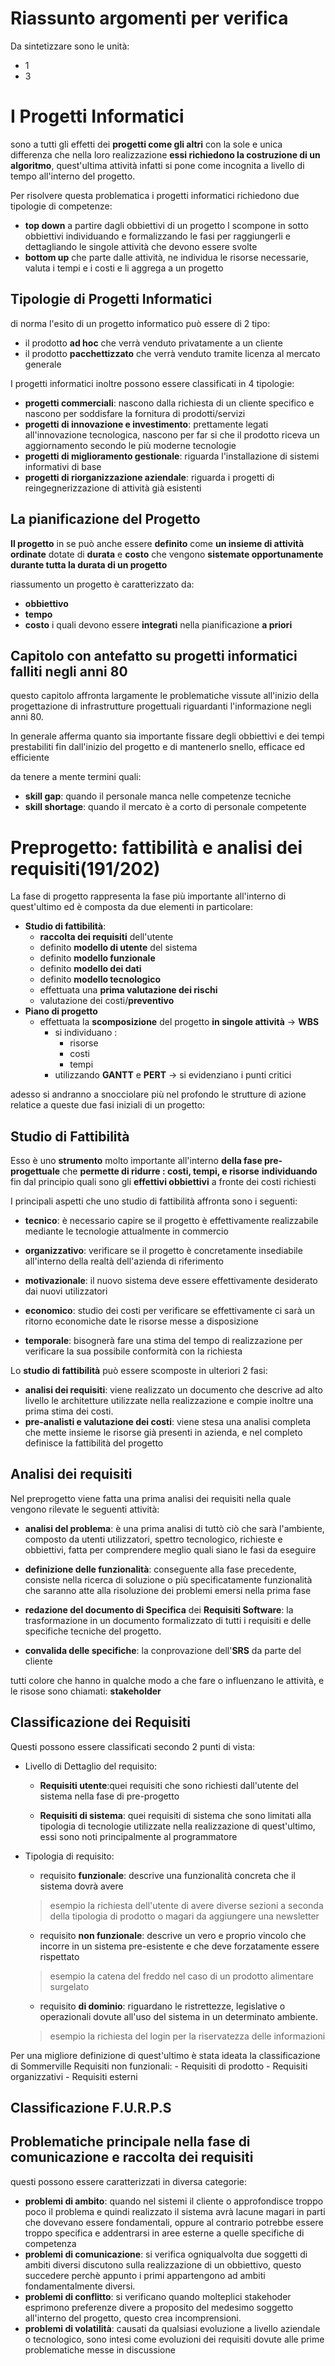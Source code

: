 # Riassunto argomenti per verifica

Da sintetizzare sono le unità:
- 1
- 3

# I Progetti Informatici

sono a tutti gli effetti dei **progetti come gli altri** con la sole e unica differenza che nella loro realizzazione **essi richiedono la costruzione di un algoritmo**, quest'ultima attività infatti si pone come incognita a livello di tempo all'interno del progetto.

Per risolvere questa problematica i progetti informatici richiedono due tipologie di competenze:
- **top down** a partire dagli obbiettivi di un progetto l scompone in sotto obbiettivi individuando e formalizzando le fasi per raggiungerli e dettagliando le singole attività che devono essere svolte
- **bottom up** che parte dalle attività, ne individua le risorse necessarie, valuta i tempi e i costi e li aggrega a un progetto

## Tipologie di Progetti Informatici

di norma l'esito di un progetto informatico può essere di 2 tipo:
- il prodotto **ad hoc** che verrà venduto privatamente a un cliente
- il prodotto **pacchettizzato** che verrà venduto tramite licenza al mercato generale

I progetti informatici inoltre possono essere classificati in 4 tipologie:
- **progetti commerciali**: nascono dalla richiesta di un cliente specifico e nascono per soddisfare la fornitura di prodotti/servizi
- **progetti di innovazione e investimento**: prettamente legati all'innovazione tecnologica, nascono per far si che il prodotto riceva un aggiornamento secondo le più moderne tecnologie
- **progetti di miglioramento gestionale**: riguarda l'installazione di sistemi informativi di base
- **progetti di riorganizzazione aziendale**: riguarda i progetti di reingegnerizzazione di attività già esistenti

## La pianificazione del Progetto

**Il progetto** in se può anche essere **definito** come **un insieme di attività ordinate** dotate di **durata** e **costo** che vengono **sistemate opportunamente durante tutta la durata di un progetto**

riassumento un progetto è caratterizzato da:
- **obbiettivo**
- **tempo**
- **costo**
i quali devono essere **integrati** nella pianificazione **a priori**

## Capitolo con antefatto su progetti informatici falliti negli anni 80

questo capitolo affronta largamente le problematiche vissute all'inizio della progettazione di infrastrutture progettuali riguardanti l'informazione negli anni 80.

In generale afferma quanto sia importante fissare degli obbiettivi e dei tempi prestabiliti fin dall'inizio del progetto e di mantenerlo snello, efficace ed efficiente

da tenere a mente termini quali:
- **skill gap**: quando il personale manca nelle competenze tecniche
- **skill shortage**: quando il mercato è a corto di personale competente

# Preprogetto: fattibilità e analisi dei requisiti(191/202)

La fase di progetto rappresenta la fase più importante all'interno di quest'ultimo ed è composta da due elementi in particolare:
- **Studio di fattibilità**:
	- **raccolta dei requisiti** dell'utente
	- definito **modello di utente** del sistema
	- definito **modello funzionale**
	- definito **modello dei dati**
	- definito **modello tecnologico**
	- effettuata una **prima valutazione dei rischi**
	- valutazione dei costi/**preventivo**
- **Piano di progetto**
	- effettuata la **scomposizione** del progetto **in singole attività** -> **WBS**
		- si individuano :
			- risorse
			- costi 
			- tempi
		- utilizzando **GANTT** e **PERT** -> si evidenziano i punti critici

adesso si andranno a snocciolare più nel profondo le strutture di azione relatice a queste due fasi iniziali di un progetto:

## Studio di Fattibilità

Esso è uno **strumento** molto importante all'interno **della fase pre-progettuale** che **permette di ridurre : costi, tempi, e risorse** **individuando** fin dal principio quali sono gli **effettivi obbiettivi** a fronte dei costi richiesti

I principali aspetti che uno studio di fattibilità affronta sono i seguenti:
- **tecnico**: è necessario capire se il progetto è effettivamente realizzabile mediante le tecnologie attualmente in commercio

- **organizzativo**: verificare se il progetto è concretamente insediabile all'interno della realtà dell'azienda di riferimento

- **motivazionale**: il nuovo sistema deve essere effettivamente desiderato dai nuovi utilizzatori

- **economico**: studio dei costi per verificare se effettivamente ci sarà un ritorno economiche date le risorse messe a disposizione

- **temporale**: bisognerà fare una stima del tempo di realizzazione per verificare la sua possibile conformità con la richiesta

Lo **studio di fattibilità** può essere scomposte in ulteriori 2 fasi:
- **analisi dei requisiti**: viene realizzato un documento che descrive ad alto livello le architetture utilizzate nella realizzazione e compie inoltre una prima stima dei costi.
- **pre-analisti e valutazione dei costi**: viene stesa una analisi completa che mette insieme le risorse già presenti in azienda, e nel completo definisce la fattibilità del progetto

## Analisi dei requisiti

Nel preprogetto viene fatta una prima analisi dei requisiti nella quale vengono rilevate le seguenti attività:

- **analisi del problema**: è una prima analisi di tuttò ciò che sarà l'ambiente, composto da utenti utilizzatori, spettro tecnologico, richieste e obbiettivi, fatta per comprendere meglio quali siano le fasi da eseguire

- **definizione delle funzionalità**: conseguente alla fase precedente, consiste nella ricerca di soluzione o più specificatamente funzionalità che saranno atte alla risoluzione dei problemi emersi nella prima fase

- **redazione del documento di Specifica** dei **Requisiti Software**: la trasformazione in un documento formalizzato di tutti i requisiti e delle specifiche tecniche del progetto. 

- **convalida delle specifiche**: la conprovazione dell'**SRS** da parte del cliente

tutti colore che hanno in qualche modo a che fare o influenzano le attività, e le risose sono chiamati: **stakeholder**

## Classificazione dei Requisiti

Questi possono essere classificati secondo 2 punti di vista:
- Livello di Dettaglio del requisito:
	
	- **Requisiti utente**:quei requisiti che sono richiesti dall'utente del sistema nella fase di pre-progetto
	
	- **Requisiti di sistema**: quei requisiti di sistema che sono limitati alla tipologia di tecnologie utilizzate nella realizzazione di quest'ultimo, essi sono noti principalmente al programmatore

- Tipologia di requisito:
	
	- requisito **funzionale**: descrive una funzionalità concreta che il sistema dovrà avere
	>esempio la richiesta dell'utente di avere diverse sezioni a seconda della tipologia di prodotto o magari da aggiungere una newsletter
	
	- requisito **non funzionale**: descrive un vero e proprio vincolo che incorre in un sistema pre-esistente e che deve forzatamente essere rispettato
	>esempio la catena del freddo nel caso di un prodotto alimentare surgelato
	
	- requisito **di dominio**: riguardano le ristrettezze, legislative o operazionali dovute all'uso del sistema in un determinato ambiente.
	>esempio la richiesta del login per la riservatezza delle informazioni

Per una migliore definizione di quest'ultimo è stata ideata la classificazione di Sommerville
	Requisiti non funzionali:
		- Requisiti di prodotto
		- Requisiti organizzativi
		- Requisiti esterni

## Classificazione F.U.R.P.S
	
## Problematiche principale nella fase di comunicazione e raccolta dei requisiti

questi possono essere caratterizzati in diversa categorie:
- **problemi di ambito**: quando nel sistemi il cliente o approfondisce troppo poco il problema e quindi realizzato il sistema avrà lacune magari in parti che dovevano essere fondamentali, oppure al contrario potrebbe essere troppo specifica e addentrarsi in aree esterne a quelle specifiche di competenza
- **problemi di comunicazione**: si verifica ogniqualvolta due soggetti di ambiti diversi discutono sulla realizzazione di un obbiettivo, questo succedere perchè appunto i primi appartengono ad ambiti fondamentalmente diversi.
- **problemi di conflitto**: si verificano quando molteplici stakehoder esprimono preferenze divere a proposito del medesimo soggetto all'interno del progetto, questo crea incomprensioni.
- **problemi di volatilità**: causati da qualsiasi evoluzione a livello aziendale o tecnologico, sono intesi come evoluzioni dei requisiti dovute alle prime problematiche messe in discussione





<!--stackedit_data:
eyJoaXN0b3J5IjpbMTM3Mzk3NDc2MiwtMTYwODM5MjkxOSwxNT
Q5NDEwMjA2LDE2MzI3MzU3MzUsLTYyNjgxMjEzNSwxMDI4MDQ5
MTYzLC0xOTUyNjMxMjY3LDEzMDcyNzMwMjQsMjQwNjMyMjU1LD
E2NDk0MzA0MzQsLTE1ODE5MjgzNDYsMTQ4ODk1NDg1NCwtMTk0
ODAxNzEwNyw5ODMzMjQ4NjksMTA1MjEyNDMwNiwyMTAxOTc5OT
IxLDIwNTMyMTU0NjksLTEzMjYzNjQzNywxOTE4ODUzMTRdfQ==

-->